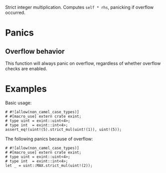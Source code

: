 Strict integer multiplication. Computes `self * rhs`, panicking if overflow occurred.

# Panics

## Overflow behavior

This function will always panic on overflow, regardless of whether overflow checks are enabled.

# Examples

Basic usage:

```
# #![allow(non_camel_case_types)]
# #[macro_use] extern crate exint;
# type uint = exint::uint<4>;
# type int  = exint::int<4>;
assert_eq!(uint!(5).strict_mul(uint!(1)), uint!(5));
```

The following panics because of overflow:

```should_panic
# #![allow(non_camel_case_types)]
# #[macro_use] extern crate exint;
# type uint = exint::uint<4>;
# type int  = exint::int<4>;
let _ = uint::MAX.strict_mul(uint!(2));
```
